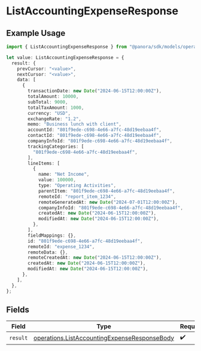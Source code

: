 # ListAccountingExpenseResponse

## Example Usage

```typescript
import { ListAccountingExpenseResponse } from "@panora/sdk/models/operations";

let value: ListAccountingExpenseResponse = {
  result: {
    prevCursor: "<value>",
    nextCursor: "<value>",
    data: [
      {
        transactionDate: new Date("2024-06-15T12:00:00Z"),
        totalAmount: 10000,
        subTotal: 9000,
        totalTaxAmount: 1000,
        currency: "USD",
        exchangeRate: "1.2",
        memo: "Business lunch with client",
        accountId: "801f9ede-c698-4e66-a7fc-48d19eebaa4f",
        contactId: "801f9ede-c698-4e66-a7fc-48d19eebaa4f",
        companyInfoId: "801f9ede-c698-4e66-a7fc-48d19eebaa4f",
        trackingCategories: [
          "801f9ede-c698-4e66-a7fc-48d19eebaa4f",
        ],
        lineItems: [
          {
            name: "Net Income",
            value: 100000,
            type: "Operating Activities",
            parentItem: "801f9ede-c698-4e66-a7fc-48d19eebaa4f",
            remoteId: "report_item_1234",
            remoteGeneratedAt: new Date("2024-07-01T12:00:00Z"),
            companyInfoId: "801f9ede-c698-4e66-a7fc-48d19eebaa4f",
            createdAt: new Date("2024-06-15T12:00:00Z"),
            modifiedAt: new Date("2024-06-15T12:00:00Z"),
          },
        ],
        fieldMappings: {},
        id: "801f9ede-c698-4e66-a7fc-48d19eebaa4f",
        remoteId: "expense_1234",
        remoteData: {},
        remoteCreatedAt: new Date("2024-06-15T12:00:00Z"),
        createdAt: new Date("2024-06-15T12:00:00Z"),
        modifiedAt: new Date("2024-06-15T12:00:00Z"),
      },
    ],
  },
};
```

## Fields

| Field                                                                                                        | Type                                                                                                         | Required                                                                                                     | Description                                                                                                  |
| ------------------------------------------------------------------------------------------------------------ | ------------------------------------------------------------------------------------------------------------ | ------------------------------------------------------------------------------------------------------------ | ------------------------------------------------------------------------------------------------------------ |
| `result`                                                                                                     | [operations.ListAccountingExpenseResponseBody](../../models/operations/listaccountingexpenseresponsebody.md) | :heavy_check_mark:                                                                                           | N/A                                                                                                          |